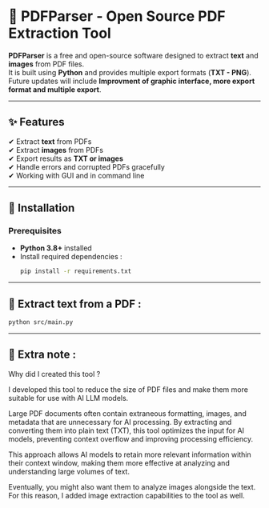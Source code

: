 # 📄 PDFParser - Open Source PDF Extraction Tool

**PDFParser** is a free and open-source software designed to extract **text** and **images** from PDF files.  
It is built using **Python** and provides multiple export formats (**TXT - PNG**).  
Future updates will include **Improvment of  graphic interface, more export format and multiple export**.

---

## ✨ Features
✔ Extract **text** from PDFs  
✔ Extract **images** from PDFs  
✔ Export results as **TXT or images**  
✔ Handle errors and corrupted PDFs gracefully  
✔ Working with GUI and in command line 

---

## 🚀 Installation
### **Prerequisites**
- **Python 3.8+** installed  
- Install required dependencies :
  ```bash
  pip install -r requirements.txt
  ```

---

## 📂 Extract text from a PDF :
  ```bash
  python src/main.py
  ```

---

## 📄 Extra note :
Why did I created this tool ?

I developed this tool to reduce the size of PDF files and make them more suitable for use with AI LLM models.

Large PDF documents often contain extraneous formatting, images, and metadata that are unnecessary for AI processing. By extracting and converting them into plain text (TXT),
this tool optimizes the input for AI models, preventing context overflow and improving processing efficiency.

This approach allows AI models to retain more relevant information within their context window, making them more effective at analyzing and understanding large volumes of text.

Eventually, you might also want them to analyze images alongside the text. For this reason, I added image extraction capabilities to the tool as well.
